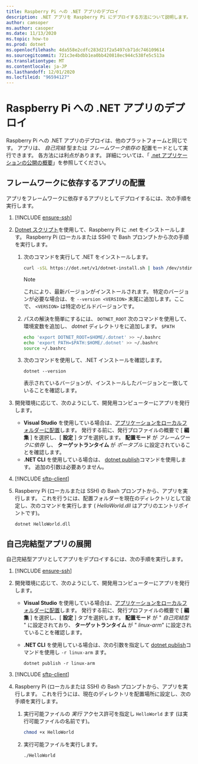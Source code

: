 ```yaml
---
title: Raspberry Pi への .NET アプリのデプロイ
description: .NET アプリを Raspberry Pi にデプロイする方法について説明します。
author: camsoper
ms.author: casoper
ms.date: 11/13/2020
ms.topic: how-to
ms.prod: dotnet
ms.openlocfilehash: 4da558e2cdfc283d21f2a5497cb71dc746109614
ms.sourcegitcommit: 721c3e4bdbb1ea0bb420818ec944c538fe5c513a
ms.translationtype: MT
ms.contentlocale: ja-JP
ms.lasthandoff: 12/01/2020
ms.locfileid: "96594127"
---
```

# <a name="deploy-net-apps-to-raspberry-pi"></a>Raspberry Pi への .NET アプリのデプロイ

Raspberry Pi への .NET アプリのデプロイは、他のプラットフォームと同じです。 アプリは、 *自己完結* 型または *フレームワーク依存の* 配置モードとして実行できます。 各方法には利点があります。 詳細については、「 [.net アプリケーションの公開の概要](../core/deploying/index.md)」を参照してください。

## <a name="deploying-a-framework-dependent-app"></a>フレームワークに依存するアプリの配置

アプリをフレームワークに依存するアプリとしてデプロイするには、次の手順を実行します。

1. [!INCLUDE [ensure-ssh](includes/ensure-ssh.md)]

1. [Dotnet スクリプト](../core/tools/dotnet-install-script.md)を使用して、Raspberry Pi に .net をインストールします。 Raspberry Pi (ローカルまたは SSH) で Bash プロンプトから次の手順を実行します。
    1. 次のコマンドを実行して .NET をインストールします。

        ```bash
        curl -sSL https://dot.net/v1/dotnet-install.sh | bash /dev/stdin
        ```

        > [!NOTE]
        > これにより、最新バージョンがインストールされます。 特定のバージョンが必要な場合は、を `--version <VERSION>` 末尾に追加します。ここで、 `<VERSION>` は特定のビルドバージョンです。

    1. パスの解決を簡単にするには、 `DOTNET_ROOT` 次のコマンドを使用して、環境変数を追加し、 *dotnet* ディレクトリをに追加します。 `$PATH`

        ```bash
        echo 'export DOTNET_ROOT=$HOME/.dotnet' >> ~/.bashrc
        echo 'export PATH=$PATH:$HOME/.dotnet' >> ~/.bashrc
        source ~/.bashrc
        ```

    1. 次のコマンドを使用して、.NET インストールを確認します。

        ```dotnetcli
        dotnet --version
        ```

        表示されているバージョンが、インストールしたバージョンと一致していることを確認します。

1. 開発環境に応じて、次のようにして、開発用コンピューターにアプリを発行します。
    - **Visual Studio** を使用している場合は、[アプリケーションをローカルフォルダーに配置](/visualstudio/deployment/quickstart-deploy-to-local-folder?view=vs-2019)します。 発行する前に、発行プロファイルの概要で [ **編集** ] を選択し、[ **設定** ] タブを選択します。 **配置モード** が *フレームワークに依存* し、 **ターゲットランタイム** が *ポータブル* に設定されていることを確認します。
    - **.NET CLI** を使用している場合は、 [dotnet publish](../core/tools/dotnet-publish.md)コマンドを使用します。 追加の引数は必要ありません。

1. [!INCLUDE [sftp-client](includes/sftp-client.md)]

1. Raspberry Pi (ローカルまたは SSH) の Bash プロンプトから、アプリを実行します。 これを行うには、配置フォルダーを現在のディレクトリとして設定し、次のコマンドを実行します ( *HelloWorld.dll* はアプリのエントリポイントです)。

    ```dotnetcli
    dotnet HelloWorld.dll
    ```

## <a name="deploying-a-self-contained-app"></a>自己完結型アプリの展開

自己完結型アプリとしてアプリをデプロイするには、次の手順を実行します。

1. [!INCLUDE [ensure-ssh](includes/ensure-ssh.md)]

1. 開発環境に応じて、次のようにして、開発用コンピューターにアプリを発行します。
    - **Visual Studio** を使用している場合は、[アプリケーションをローカルフォルダーに配置](/visualstudio/deployment/quickstart-deploy-to-local-folder?view=vs-2019)します。 発行する前に、発行プロファイルの概要で [ **編集** ] を選択し、[ **設定** ] タブを選択します。 **配置モード** が " *自己完結型* " に設定されており、 **ターゲットランタイム** が " *linux-arm*" に設定されていることを確認します。
    - **.NET CLI** を使用している場合は、次の引数を指定して [dotnet publish](../core/tools/dotnet-publish.md)コマンドを使用し `-r linux-arm` ます。

        ```dotnetcli
        dotnet publish -r linux-arm
        ```

1. [!INCLUDE [sftp-client](includes/sftp-client.md)]

1. Raspberry Pi (ローカルまたは SSH) の Bash プロンプトから、アプリを実行します。 これを行うには、現在のディレクトリを配置場所に設定し、次の手順を実行します。
    1. 実行可能ファイルの *実行* アクセス許可を指定し `HelloWorld` ます (は実行可能ファイルの名前です)。

        ```bash
        chmod +x HelloWorld
        ```

    1. 実行可能ファイルを実行します。

        ```bash
        ./HelloWorld
        ```
